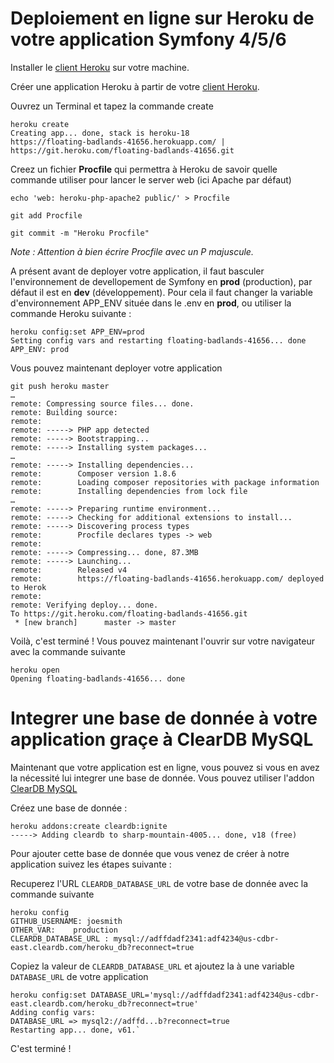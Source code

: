 # Deploiement en ligne sur Heroku de votre application Symfony 4/5/6

Installer le [client Heroku](https://devcenter.heroku.com/articles/heroku-cli#install-the-heroku-cli) sur votre machine.

Créer une application Heroku à partir de votre [client Heroku](https://devcenter.heroku.com/articles/heroku-cli#install-the-heroku-cli).

Ouvrez un Terminal et tapez la commande create
```
heroku create
Creating app... done, stack is heroku-18
https://floating-badlands-41656.herokuapp.com/ | https://git.heroku.com/floating-badlands-41656.git
```

Creez un fichier **Procfile** qui permettra à Heroku de savoir quelle commande utiliser pour lancer le server web (ici Apache par défaut)

```
echo 'web: heroku-php-apache2 public/' > Procfile

git add Procfile

git commit -m "Heroku Procfile"
```
*Note : Attention à bien écrire Procfile avec un P majuscule.*

A présent avant de deployer votre application, il faut basculer l'environnement de devellopement de Symfony en **prod** (production), par défaut il est en **dev** (développement).
Pour cela il faut changer la variable d'environnement APP_ENV située dans le .env en **prod**, ou utiliser la commande Heroku suivante : 

```
heroku config:set APP_ENV=prod
Setting config vars and restarting floating-badlands-41656... done
APP_ENV: prod

```
Vous pouvez maintenant deployer votre application

```
git push heroku master
…
remote: Compressing source files... done.
remote: Building source:
remote:
remote: -----> PHP app detected
remote: -----> Bootstrapping...
remote: -----> Installing system packages...
…
remote: -----> Installing dependencies...
remote:        Composer version 1.8.6
remote:        Loading composer repositories with package information
remote:        Installing dependencies from lock file
…
remote: -----> Preparing runtime environment...
remote: -----> Checking for additional extensions to install...
remote: -----> Discovering process types
remote:        Procfile declares types -> web
remote:
remote: -----> Compressing... done, 87.3MB
remote: -----> Launching...
remote:        Released v4
remote:        https://floating-badlands-41656.herokuapp.com/ deployed to Herok
remote:
remote: Verifying deploy... done.
To https://git.heroku.com/floating-badlands-41656.git
 * [new branch]      master -> master
```

Voilà, c'est terminé ! Vous pouvez maintenant l'ouvrir sur votre navigateur avec la commande suivante 

```
heroku open
Opening floating-badlands-41656... done
```
# Integrer une base de donnée à votre application graçe à ClearDB MySQL

Maintenant que votre application est en ligne, vous pouvez si vous en avez la nécessité lui integrer une base de donnée.
Vous pouvez utiliser l'addon [ClearDB MySQL](https://devcenter.heroku.com/articles/cleardb)

Créez une base de donnée :

```
heroku addons:create cleardb:ignite
-----> Adding cleardb to sharp-mountain-4005... done, v18 (free)
```
Pour ajouter cette base de donnée que vous venez de créer à notre application suivez les étapes suivante : <br>

Recuperez l'URL `CLEARDB_DATABASE_URL` de votre base de donnée avec la commande suivante

```
heroku config
GITHUB_USERNAME: joesmith
OTHER_VAR:    production
CLEARDB_DATABASE_URL : mysql://adffdadf2341:adf4234@us-cdbr-east.cleardb.com/heroku_db?reconnect=true

```

Copiez la valeur de `CLEARDB_DATABASE_URL` et ajoutez la à une variable `DATABASE_URL` de votre application 

```
heroku config:set DATABASE_URL='mysql://adffdadf2341:adf4234@us-cdbr-east.cleardb.com/heroku_db?reconnect=true'
Adding config vars:
DATABASE_URL => mysql2://adffd...b?reconnect=true
Restarting app... done, v61.`
```

C'est terminé ! 
